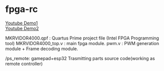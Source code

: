 # fpga-rc
[Youtube Demo1](https://youtu.be/jwrR7UE4-a4)<br>
[Youtube Demo2](https://youtu.be/0usVB3tZH2E)<br>

MKRVIDOR4000.qpf   :  Quartus Prime project file (Intel FPGA Programming tool)
MKRVIDOR4000_top.v : main fpga module.
pwm.v   :  PWM generation module + Frame decoding module.


/ps_remote: gamepad+esp32 Trasmitting parts source code(working as remote controller)


